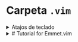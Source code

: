 # Carpeta `.vim`
<details>
<summary>Atajos de teclado</summary>
Control-espacio, en insert para insertar detalles emmet
Control-/ para comentar bloques
</details>
<details>
<summary># Tutorial for Emmet.vim</summary>

mattn <mattn.jp@gmail.com>



## Expand an Abbreviation

Type the abbreviation as `div>p#foo$*3>a` and type `<c-y>,`

```html
  <div>
      <p id="foo1">
          <a href=""></a>
      </p>
      <p id="foo2">
          <a href=""></a>
      </p>
      <p id="foo3">
          <a href=""></a>
      </p>
  </div>
```

## Wrap with an Abbreviation

Write as below: 

```html	
 test1
 test2
 test3
```

  Then do visual select(line wise) and type `<c-y>,`. Once you get to the 'Tag:' prompt, type `ul>li*`.

```html
  <ul>
      <li>test1</li>
      <li>test2</li>
      <li>test3</li>
  </ul>
```

If you type a tag, such as `blockquote`, then you'll see the following:

```html
 <blockquote>
      test1
      test2
      test3
  </blockquote>
```

## Balance a Tag Inward

Just type `<c-y>d` in insert mode.

## Balance a Tag Outward

Just type `<c-y>D` in insert mode.

## Go to the Next Edit Point

Just type `<c-y>n` in insert mode.

## Go to the Previous Edit Point

Just type `<c-y>N` in insert mode.

## Update an <img>’s Size

  Move cursor to the img tag.

```html
<img src="foo.png" />
```

 Type `<c-y>i` on img tag

## Merge Lines

select the lines, which include `<li>`

```html
<ul>
  	<li class="list1"></li>
  	<li class="list2"></li>
  	<li class="list3"></li>
</ul>
```

and then type `<c-y>m`

```html
<ul>
  	<li class="list1"></li><li class="list2"></li><li class="list3"></li>
</ul>
```

## Remove the tag

Move cursor in block

```html
<div class="foo">
  	<a>cursor is here</a>
  </div>
```

Type '<c-y>k' in insert mode.

```html
<div class="foo">

  </div>
```

And type '<c-y>k' in there again.

```html

```

## Split/Join Tag

Move the cursor inside block

```html
 <div class="foo">
  	cursor is here
  </div>
```

Type '<c-y>j' in insert mode.

```html
<div class="foo"/>
```

And then type '<c-y>j' in there again.

```html
 <div class="foo">
  	cursor is here
  </div>
```

## Toggle Comment

Move cursor inside the block

```html
<div>
  	hello world
</div>
```

Type '<c-y>/' in insert mode.

```html
<!-- <div>
  	hello world
  </div> -->
```

Type '<c-y>/' in there again.

```html
  <div>
  	hello world
  </div>
```

## Make an anchor from a URL

Move cursor to URL

```http
http://www.google.com/
```

Type '<c-y>a'

```html
<a href="http://www.google.com/">Google</a>
```

## Make some quoted text from a URL

Move cursor to the URL

```http
 http://github.com/
```

Type '<c-y>A'

```html
<blockquote class="quote">
  	<a href="http://github.com/">Secure source code hosting and collaborative development - GitHub</a><br />
  	<p>How does it work? Get up and running in seconds by forking a project, pushing an existing repository...</p>
  	<cite>http://github.com/</cite>
  </blockquote>
```

## Installing emmet.vim for the language you are using:

```sh
cd ~/.vim
unzip emmet-vim.zip
```

Or if you are using pathogen.vim:

```shell
cd ~/.vim/bundle # or make directory
unzip /path/to/emmet-vim.zip
```

Or if you get the sources from the repository:

```sh
cd ~/.vim/bundle # or make directory
git clone http://github.com/mattn/emmet-vim.git
```

## Enable emmet.vim for the language you using.

You can customize the behavior of the languages you are using.

```sh
cat >> ~/.vimrc
  let g:user_emmet_settings = {
  \  'php' : {
  \    'extends' : 'html',
  \    'filters' : 'c',
  \  },
  \  'xml' : {
  \    'extends' : 'html',
  \  },
  \  'haml' : {
  \    'extends' : 'html',
  \  },
  \}
```
</details>

